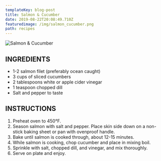 ```yaml
---
templateKey: blog-post
title: Salmon & Cucumber
date: 2019-08-22T20:08:49.710Z
featuredimage: /img/salmon_cucumber.png
path: recipes
---
```

![Salmon & Cucumber](/img/salmon_cucumber.png)

## INGREDIENTS

* 1-2 salmon filet (preferably ocean caught)
* 3 cups of sliced cucumbers
* 2 tablespoons white or apple cider vinegar
* 1 teaspoon chopped dill
* Salt and pepper to taste

## INSTRUCTIONS

1. Preheat oven to 450°F.
2. Season salmon with salt and pepper. Place skin side down on a non-stick baking sheet or pan with ovenproof handle.
3. Bake until salmon is cooked through, about 12-15 minutes.
4. While salmon is cooking, chop cucumber and place in mixing boil.
5. Sprinkle with salt, chopped dill, and vinegar, and mix thoroughly.
6. Serve on plate and enjoy.
